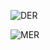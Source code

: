 
![DER](https://github.com/user-attachments/assets/3b674516-b1d4-46b5-81e8-e00b78402dbe)


![MER](https://github.com/user-attachments/assets/600e03ef-381e-4950-a84b-afbff07163e9)

